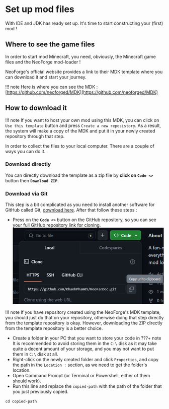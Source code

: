# Set up mod files
With IDE and JDK has ready set up. It's time to start constructing your (first) mod !

## Where to see the game files
In order to start mod Minecraft, you need, obviously, the Minecraft game files and the NeoForge mod-loader !

NeoForge's official website provides a link to their MDK template where you can download it and start your journey.

!!! note
    Here is where you can see the MDK : [https://github.com/neoforged/MDK](https://github.com/neoforged/MDK)

## How to download it
!!! note 
    If you want to host your own mod using this MDK, you can click on `Use this template` button and press `Create a new reposistory`. As a result, the system will make a copy of the MDK and put it in your newly created repository through that step.

In order to collect the files to your local computer. There are a couple of ways you can do it.

### Download directly
You can directly download the template as a zip file by **click on `Code <>`** button then **`Download ZIP`**.

### Download via Git
This step is a bit complicated as you need to install another software for GitHub called Git, [download here](https://git-scm.com/downloads). After that follow these steps :

- Press on the **`Code <>`** button on the GitHub repository, so you can see your full GitHub repository link for cloning. ![](copy_link.png)

!!! note
    If you have repository created using the NeoForge's MDK template, you should just do that on your repository, otherwise doing that step directly from the template repository is okay. However, downloading the ZIP directly from the template repository is a better choice.
- Create a folder in your PC that you want to store your code in
???+ note
    It is recommended to avoid storing them in the `C:\` disk as it may take quite a decent amount of your storage, and you may not want to put them in `C:\` disk at all.
- Right-click on the newly created folder and click `Properties`, and copy the path in the `Location :` section, as we need to get the folder's location.
- Open Command Prompt (or Terminal or Powershell, either of them should work).
- Run this line and replace the `copied-path` with the path of the folder that you just previously copied.

``` commandline
cd copied-path
```
    